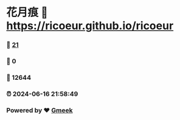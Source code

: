 # 花月痕 :link: https://ricoeur.github.io/ricoeur 
### :page_facing_up: [21](https://ricoeur.github.io/ricoeur/tag.html) 
### :speech_balloon: 0 
### :hibiscus: 12644 
### :alarm_clock: 2024-06-16 21:58:49 
### Powered by :heart: [Gmeek](https://github.com/Meekdai/Gmeek)
